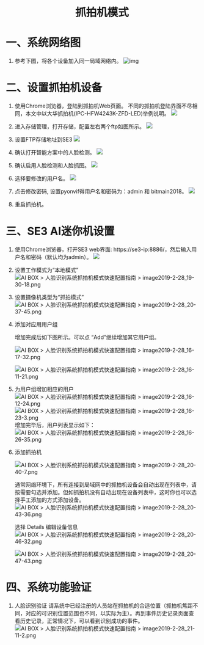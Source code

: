 # <center>抓拍机模式</center>

# 一、系统网络图

1. 参考下图，将各个设备加入同一局域网络内。
   ![img](../../../imgs/wang-luo-zhua-pai-ji.png)

# 二、设置抓拍机设备

1. 使用Chrome浏览器，登陆到抓拍机Web页面。
   不同的抓拍机登陆界面不尽相同，本文中以大华抓拍机(IPC-HFW4243K-ZFD-LED)举例说明。
   ![](../../../imgs/image2019-2-28_20-52-29.png)

2. 进入存储管理，打开存储，配置左右两个ftp如图所示。
   ![](../../../imgs/image2019-3-7_14-19-30.png)

3. 设置FTP存储地址到SE3
   ![](../../../imgs/image2019-2-28_21-7-14.png)

4. 确认打开智能方案中的人脸检测。
   ![](../../../imgs/image2019-3-7_14-12-38.png)

5. 确认启用人脸检测和人脸抓图。
   ![](../../../imgs/image2019-3-7_14-20-47.png)

6. 选择要修改的用户名。
   ![](../../../imgs/image2019-3-6_16-11-36.png)

7. 点击修改密码, 设置pyonvif得用户名和密码为：admin 和 bitmain2018。
   ![](../../../imgs/image2019-3-7_17-32-46.png)

8. 重启抓拍机。

   



# 三、SE3 AI迷你机设置

1. 使用Chrome浏览器，打开SE3 web界面: https://se3-ip:8886/，然后输入用户名和密码（默认均为admin）。
   ![](../../../imgs/image2019-2-28_15-51-13.png)

2. 设置工作模式为“本地模式”
   ![AI BOX > 人脸识别系统抓拍机模式快速配置指南 > image2019-2-28_19-30-18.png](../../../imgs/image2019-2-28_19-30-18.png)

3. 设置摄像机类型为“抓拍模式”
   ![AI BOX > 人脸识别系统抓拍机模式快速配置指南 > image2019-2-28_20-37-45.png](../../../imgs/image2019-2-28_20-37-45.png?version=1&modificationDate=1551357465000&api=v2)

4. 添加对应用用户组

   

   增加完成后如下图所示。可以点 “Add”继续增加其它用户组。

   ![AI BOX > 人脸识别系统抓拍机模式快速配置指南 > image2019-2-28_16-17-32.png](../../../imgs/image2019-2-28_16-17-32.png)

   ![AI BOX > 人脸识别系统抓拍机模式快速配置指南 > image2019-2-28_16-11-21.png](../../../imgs/image2019-2-28_16-11-21.png)

5. 为用户组增加相应的用户
   ![AI BOX > 人脸识别系统抓拍机模式快速配置指南 > image2019-2-28_16-12-24.png](../../../imgs/image2019-2-28_16-12-24.png)
   ![AI BOX > 人脸识别系统抓拍机模式快速配置指南 > image2019-2-28_16-23-3.png](../../../imgs/image2019-2-28_16-23-3.png)
   增加完毕后，用户列表显示如下：
   ![AI BOX > 人脸识别系统抓拍机模式快速配置指南 > image2019-2-28_16-26-35.png](../../../imgs/image2019-2-28_16-26-35.png)

6. 添加抓拍机

   ![AI BOX > 人脸识别系统抓拍机模式快速配置指南 > image2019-2-28_20-40-7.png](../../../imgs/image2019-2-28_20-40-7.png)

   通常网络环境下，所有连接到局域网中的抓拍机设备会自动出现在列表中，请按需要勾选并添加。但如抓拍机没有自动出现在设备列表中，这时你也可以选择手工添加的方式添加设备。
   ![AI BOX > 人脸识别系统抓拍机模式快速配置指南 > image2019-2-28_20-43-36.png](../../../imgs/image2019-2-28_20-43-36.png)

   选择 Details 编辑设备信息
   ![AI BOX > 人脸识别系统抓拍机模式快速配置指南 > image2019-2-28_20-46-32.png](../../../imgs/image2019-2-28_20-46-32.png)

   ![AI BOX > 人脸识别系统抓拍机模式快速配置指南 > image2019-2-28_20-47-43.png](../../../imgs/image2019-2-28_20-47-43.png)

# 四、系统功能验证

1. 人脸识别验证
   请系统中已经注册的人员站在抓拍机的合适位置（抓拍机焦距不同，对应的可识别位置范围也不同，以实际为主）。再到事件历史记录页面查看历史记录，正常情况下，可以看到识别成功的事件。
   ![AI BOX > 人脸识别系统抓拍机模式快速配置指南 > image2019-2-28_21-11-2.png](../../../imgs/image2019-2-28_21-11-2.png)
